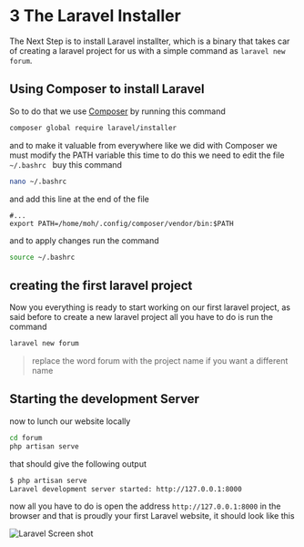 # 3 The Laravel Installer
The Next Step is to install Laravel installter, which is a binary that takes car of creating a laravel project for us
with a simple command as `laravel new forum`. 

## Using Composer to install Laravel

So to do that we use [Composer](/prerequisites/2-install-php-mysql-and-composer?id=installing-composer) by running this command

```bash
composer global require laravel/installer
```
and to make it valuable from everywhere like we did with Composer we must modify the PATH variable this time to do this
we need to edit the file `~/.bashrc ` buy this command

```bash
nano ~/.bashrc 
```
and add this line at the end of the file

```text
#...
export PATH=/home/moh/.config/composer/vendor/bin:$PATH

```
and to apply changes run the command

```bash
source ~/.bashrc 
```

## creating the first laravel project
Now you everything is ready to start working on our first laravel project, as said before to create a new laravel
project all you have to do is run the command

```bash
laravel new forum
```
> replace the word forum with the project name if you want a different name

## Starting the development Server

now to lunch our website locally

 ```bash
cd forum
php artisan serve
```

that should give the following output
 ```bash
$ php artisan serve
Laravel development server started: http://127.0.0.1:8000
 ```
 
 now all you have to do is open the address `http://127.0.0.1:8000` in the browser and that is proudly your first
 Laravel website, it should look like this
 
 ![Laravel Screen shot](/_media/Screenshot%20from%202019-11-21%2002-00-49.png)

